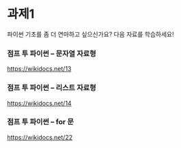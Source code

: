 # 과제1

파이썬 기초를 좀 더 연마하고 싶으신가요? 다음 자료를 학습하세요!

### 점프 투 파이썬 – 문자열 자료형

[https://wikidocs.net/13](https://wikidocs.net/13
)



### 점프 투 파이썬 – 리스트 자료형

[https://wikidocs.net/14](https://wikidocs.net/14
)



### 점프 투 파이썬 – for 문

[https://wikidocs.net/22](https://wikidocs.net/22
)

